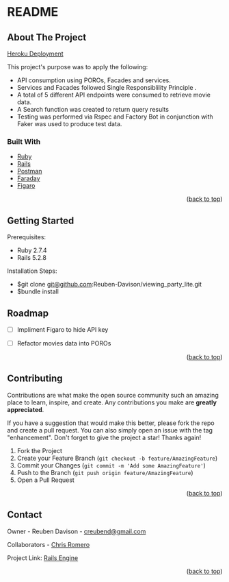 # README
<div id="top"></div>


<!-- ABOUT THE PROJECT -->
## About The Project

[Heroku Deployment](https://infinite-sierra-63770.herokuapp.com/)


This project's purpose was to apply the following:
- API consumption using POROs, Facades and services.
- Services and Facades followed Single Responsiblility Principle . 
- A total of 5 different API endpoints were consumed to retrieve movie data.
- A Search function was created to return query results  
- Testing was performed via Rspec and Factory Bot in conjunction with Faker was used to produce test data.


### Built With

* [Ruby](https://www.ruby-lang.org/en/)
* [Rails](https://rubyonrails.org/)
* [Postman](https://www.postman.com/)
* [Faraday](https://lostisland.github.io/faraday/)
* [Figaro](https://github.com/laserlemon/figaro)


<p align="right">(<a href="#top">back to top</a>)</p>




<!-- GETTING STARTED -->
## Getting Started

Prerequisites:
* Ruby 2.7.4
* Rails 5.2.8


Installation Steps:
* $git clone git@github.com:Reuben-Davison/viewing_party_lite.git 
* $bundle install 



<!-- ROADMAP -->
## Roadmap

- [ ] Impliment Figaro to hide API key 
- [ ] Refactor movies data into POROs



<p align="right">(<a href="#top">back to top</a>)</p>



<!-- CONTRIBUTING -->
## Contributing

Contributions are what make the open source community such an amazing place to learn, inspire, and create. Any contributions you make are **greatly appreciated**.

If you have a suggestion that would make this better, please fork the repo and create a pull request. You can also simply open an issue with the tag "enhancement".
Don't forget to give the project a star! Thanks again!

1. Fork the Project
2. Create your Feature Branch (`git checkout -b feature/AmazingFeature`)
3. Commit your Changes (`git commit -m 'Add some AmazingFeature'`)
4. Push to the Branch (`git push origin feature/AmazingFeature`)
5. Open a Pull Request

<p align="right">(<a href="#top">back to top</a>)</p>



<!-- CONTACT -->
## Contact

Owner - Reuben Davison - creubend@gmail.com

Collaborators - [Chris Romero](https://github.com/CLRM1) 

Project Link: [Rails Engine](https://github.com/Reuben-Davison/rails-engine)

<p align="right">(<a href="#top">back to top</a>)</p>

